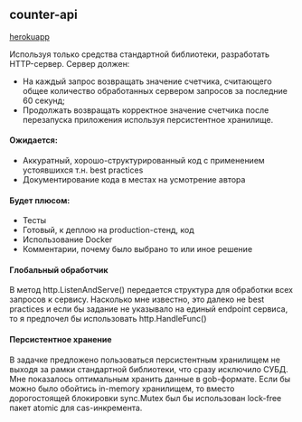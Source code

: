 ## counter-api

[herokuapp](https://kasper-countere.herokuapp.com)


Используя только средства стандартной библиотеки, разработать HTTP-сервер. Сервер должен:

* На каждый запрос возвращать значение счетчика, считающего общее количество обработанных сервером запросов за последние 60 секунд;
* Продолжать возвращать корректное значение счетчика после перезапуска приложения используя персистентное хранилище.

#### Ожидается:

* Аккуратный, хорошо-структурированный код с применением устоявшихся т.н. best practices
* Документирование кода в местах на усмотрение автора

#### Будет плюсом:

* Тесты
* Готовый, к деплою на production-стенд, код
* Использование Docker
* Комментарии, почему было выбрано то или иное решение

#### Глобальный обработчик 
В метод http.ListenAndServe() передается структура для обработки всех запросов к сервису. Насколько мне известно, это далеко не best practices и если бы задание не указывало на единый endpoint сервиса, то я предпочел бы использовать http.HandleFunc()

#### Персистентное хранение
В задачке предложено пользоваться персистентным хранилищем не выходя за рамки стандартной библиотеки, что сразу исключило СУБД. Мне показалось оптимальным хранить данные в gob-формате.
Если бы можно было обойтись in-memory хранилищем, то вместо дорогостоящей блокировки sync.Mutex был бы использован lock-free пакет atomic для cas-инкремента. 